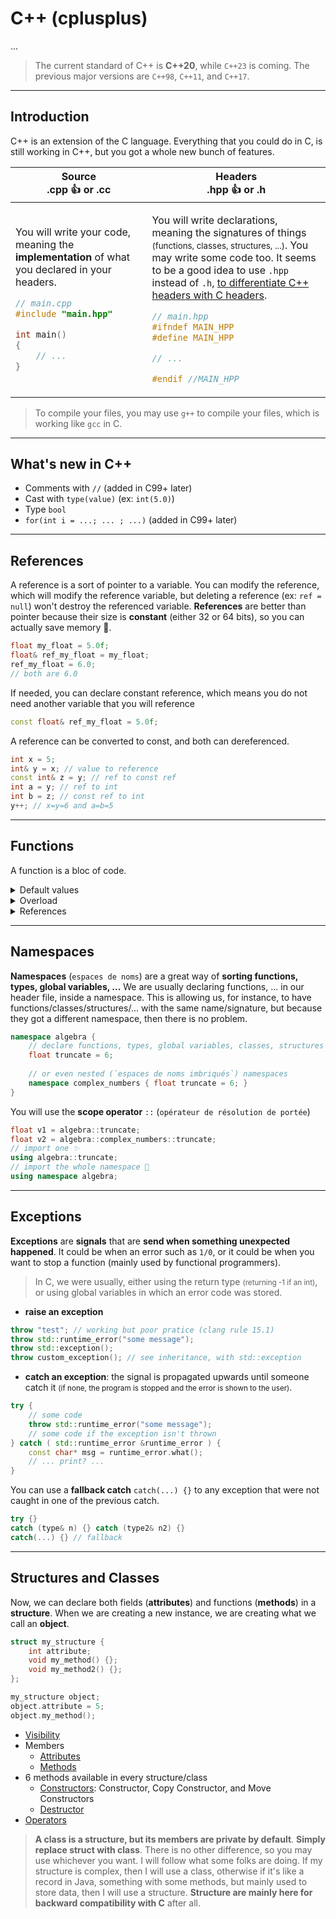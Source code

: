 # C++ (cplusplus)

...

> The current standard of C++ is **C++20**, while `C++23` is coming. The previous major versions are `C++98`, `C++11`, and `C++17`.

<hr class="sl">

## Introduction

C++ is an extension of the C language. Everything that you could do in C, is still working in C++, but you got a whole new bunch of features.

<table class="table border-dark table-striped table-bordered">
<thead><tr><th><b>Source</b><br>.cpp 👍 or .cc</th><th><b>Headers</b><br>.hpp 👍 or .h</th></tr></thead>
<tbody>
<tr>
<td>

You will write your code, meaning the **implementation** of what you declared in your headers.

```cpp
// main.cpp
#include "main.hpp"

int main()
{
	// ...
}
```
</td>
<td>

You will write declarations, meaning the signatures of things <small>(functions, classes, structures, ...)</small>. You may write some code too. It seems to be a good idea to use `.hpp` instead of `.h`, [to differentiate C++ headers with C headers](https://stackoverflow.com/questions/152555/h-or-hpp-for-your-class-definitions).

```cpp
// main.hpp
#ifndef MAIN_HPP
#define MAIN_HPP

// ...

#endif //MAIN_HPP
```
</td>
</tr>
</tbody>
</table>

> To compile your files, you may use `g++` to compile your files, which is working like `gcc` in C.

<hr class="sr">

## What's new in C++

* Comments with `//` (added in C99+ later)
* Cast with `type(value)` (ex: `int(5.0)`)
* Type `bool`
* `for(int i = ...; ... ; ...)` (added in C99+ later)

<hr class="sl">

## References

A reference is a sort of pointer to a variable. You can modify the reference, which will modify the reference variable, but deleting a reference (ex: `ref = null`) won't destroy the referenced variable. **References** are better than pointer because their size is **constant** (either 32 or 64 bits), so you can actually save memory 🚀.

```cpp
float my_float = 5.0f;
float& ref_my_float = my_float;
ref_my_float = 6.0;
// both are 6.0
```

If needed, you can declare constant reference, which means you do not need another variable that you will reference

```cpp
const float& ref_my_float = 5.0f;
```

A reference can be converted to const, and both can dereferenced.

```cpp
int x = 5;
int& y = x; // value to reference
const int& z = y; // ref to const ref
int a = y; // ref to int
int b = z; // const ref to int
y++; // x=y=6 and a=b=5
```

<hr class="sr">

## Functions

A function is a bloc of code.

<details class="details-e">
<summary>Default values</summary>

We can give **default values** to parameters. If a parameter got a default value, then every following parameter must have a default value

```cpp
void abc(int a, int b=1, float c=2.0f) { /* ... */ }
```

> **Default values** are only given in the declaration (header), and **not** in the implementation (source). <br>
> This is do not take into account functions that are not in a header.

</details>

<details class="details-e">
<summary>Overload</summary>

We can **overload** (`surcharger`) a function, meaning that we can write functions with the same name but ...

* **Taking into account that**
  * The return type do not matter
  * The names of the arguments do no matters
* **You can create functions with the same name**
  * with more/fewer arguments
  * with arguments having different types
  * const or not const (see structures and classes)

```cpp
void f(int a, int b) { /* ... */ }
void f(int a, int b, int c) { /* ... */ }
void f(int a, float b) { /* ... */ }
// f(int,int,int) is included in this one
// => "problem" (declaration ok, but we can't call f with with 3 integers)
void f(int a, int b, int c, int d = 0) { /* ... */ }
```
</details>

<details class="details-e">
<summary>References</summary>

Just for the "syntax", but this is the same as for any other type.

```cpp
void f(int& f) {}
void f(const int& f) {}
int& f(int& f) {}
const int& f(int& f) {}
const int& f(const int& f) {}
```

</details>

<hr class="sl">

## Namespaces

**Namespaces** (`espaces de noms`) are a great way of **sorting functions, types, global variables, ...** We are usually declaring functions, ... in our header file, inside a namespace. This is allowing us, for instance, to have functions/classes/structures/... with the same name/signature, but because they got a different namespace, then there is no problem.

```cpp
namespace algebra {
	// declare functions, types, global variables, classes, structures
	float truncate = 6;
	
	// or even nested (`espaces de noms imbriqués`) namespaces
	namespace complex_numbers { float truncate = 6; }
}
```

You will use the **scope operator** `::` (`opérateur de résolution de portée`)

```cpp
float v1 = algebra::truncate;
float v2 = algebra::complex_numbers::truncate;
// import one ✨
using algebra::truncate;
// import the whole namespace 🚀
using namespace algebra;
```

<hr class="sr">

## Exceptions

**Exceptions** are **signals** that are **send when something unexpected happened**. It could be when an error such as `1/0`, or it could be when you want to stop a function (mainly used by functional programmers).

> In C, we were usually, either using the return type <small>(returning -1 if an int)</small>, or using global variables in which an error code was stored.

* **raise an exception**

```cpp
throw "test"; // working but poor pratice (clang rule 15.1)
throw std::runtime_error("some message");
throw std::exception();
throw custom_exception(); // see inheritance, with std::exception
```

* **catch an exception**: the signal is propagated upwards until someone catch it <small>(if none, the program is stopped and the error is shown to the user)</small>.

```cpp
try {
	// some code
	throw std::runtime_error("some message");
	// some code if the exception isn't thrown
} catch ( std::runtime_error &runtime_error ) {
	const char* msg = runtime_error.what();
	// ... print? ...
}
```

You can use a **fallback catch** `catch(...) {}` to any exception that were not caught in one of the previous catch.

```cpp
try {}
catch (type& n) {} catch (type2& n2) {}
catch(...) {} // fallback
```

<hr class="sr">

## Structures and Classes

Now, we can declare both fields (**attributes**) and functions (**methods**) in a **structure**. When we are creating a new instance, we are creating what we call an **object**.

```cpp
struct my_structure {
    int attribute;
    void my_method() {};
    void my_method2() {};
};

my_structure object;
object.attribute = 5;
object.my_method();
```

* [Visibility](class/visibility.md)
* Members
  * [Attributes](class/attributes.md)
  * [Methods](class/methods.md)
* 6 methods available in every structure/class
  * [Constructors](class/constructors.md): Constructor, Copy Constructor, and Move Constructors
  * [Destructor](class/destructor.md)
* [Operators](class/operators.md)

> **A class is a structure, but its members are private by default**. **Simply replace struct with class**. There is no other difference, so you may use whichever you want. I will follow what some folks are doing. If my structure is complex, then I will use a class, otherwise if it's like a record in Java, something with some methods, but mainly used to store data, then I will use a structure. **Structure are mainly here for backward compatibility with C** after all.